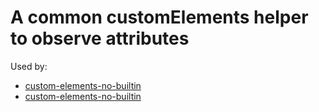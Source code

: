 # A common customElements helper to observe attributes

Used by:

  * [custom-elements-no-builtin]()
  * [custom-elements-no-builtin]()